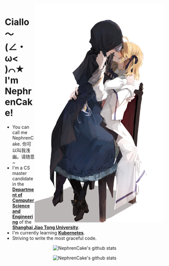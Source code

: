 <img align='right' src='banner.jpg' width='410px'>

# Ciallo～(∠・ω< )⌒★ I'm NephrenCake!

- You can call me NephrenCake. 你可以叫我浅幽。请随意~
- I'm a CS master candidate in the [**Department of Computer Science and Engineering**](https://www.cs.sjtu.edu.cn/index.aspx) of the [**Shanghai Jiao Tong University**](https://www.sjtu.edu.cn/).
- I'm currently learning [**Kubernetes**](https://github.com/kubernetes/kubernetes).
- Striving to write the most graceful code.

<p align="center">
    <img src="https://github-readme-stats.vercel.app/api?username=NephrenCake&hide_border=true&show_icons=true&theme=buefy&icon_color=7957d5" alt="NephrenCake's github stats">
</p>
<p align="center">
    <img src="https://github-readme-stats-one-bice.vercel.app/api/top-langs/?username=NephrenCake&layout=compact&exclude_repo=NephrenCake.github.io&hide_border=true&langs_count=10&theme=buefy" alt="NephrenCake's github stats">
</p>

<!--
<p align="center">
  <strong><a href="">Official Website</a></strong> |
  <strong><a href="">Twitter</a></strong> |
  <strong><a href="">Discord</a></strong> |
  <strong><a href="">LinkedIn</a></strong> |
  <strong><a href="">Twitch</a></strong>
</p>
-->

<!--
**NephrenCake/NephrenCake** is a ✨ _special_ ✨ repository because its `README.md` (this file) appears on your GitHub profile.
Here are some ideas to get you started:
- 🔭 I’m currently working on ...
- 🌱 I’m currently learning ...
- 👯 I’m looking to collaborate on ...
- 🤔 I’m looking for help with ...
- 💬 Ask me about ...
- 📫 How to reach me: ...
- 😄 Pronouns: ...
- ⚡ Fun fact: ...
-->
